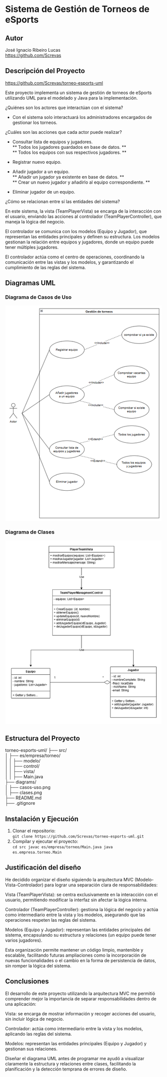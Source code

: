 # Sistema de Gestión de Torneos de eSports

## Autor

José Ignacio Ribeiro Lucas  
https://github.com/Screvas

## Descripción del Proyecto  
https://github.com/Screvas/torneo-esports-uml

Este proyecto implementa un sistema de gestión de torneos de eSports
utilizando UML para el modelado y Java para la implementación.

¿Quiénes son los actores que interactúan con el sistema?
- Con el sistema solo interactuará los administradores encargados de gestionar los torneos.

¿Cuáles son las acciones que cada actor puede realizar?  
- Consultar lista de equipos y jugadores.  
**  Todos los jugadores guardados en base de datos.  **  
**  Todos los equipos con sus respectivos jugadores.  **  
- Registrar nuevo equipo.  

-  Añadir jugador a un equipo.  
** Añadir un jugador ya existente en base de datos. **   
** Crear un nuevo jugador y añadirlo al equipo correspondiente.  **  
- Eliminar jugador de un equipo.  

¿Cómo se relacionan entre sí las entidades del sistema?

En este sistema, la vista (TeamPlayerVista) se encarga de la interacción con el usuario, enviando las acciones al controlador (TeamPlayerController), que maneja la lógica del negocio.

El controlador se comunica con los modelos (Equipo y Jugador), que representan las entidades principales y definen su estructura. Los modelos gestionan la relación entre equipos y jugadores, donde un equipo puede tener múltiples jugadores.

El controlador actúa como el centro de operaciones, coordinando la comunicación entre las vistas y los modelos, y garantizando el cumplimiento de las reglas del sistema.

## Diagramas UML ##  

### Diagrama de Casos de Uso

![Diagrama de casos de uso](diagrams/casos-uso.png)

### Diagrama de Clases

![Diagrama de clases](diagrams/clases.png)

## Estructura del Proyecto

torneo-esports-uml/ ├── src/  
│ ├── es/empresa/torneo/  
│ │ ├── modelo/  
│ │ ├── control/  
│ │ ├── vista/  
│ │ ├── Main.java  
├── diagrams/  
│ ├── casos-uso.png  
│ ├── clases.png  
├── README.md  
├── .gitignore  

## Instalación y Ejecución  

1. Clonar el repositorio:  
`git clone https://github.com/Screvas/torneo-esports-uml.git`  
2. Compilar y ejecutar el proyecto:  
`cd src javac es/empresa/torneo/Main.java java es.empresa.torneo.Main`  

## Justificación del diseño  

He decidido organizar el diseño siguiendo la arquitectura MVC (Modelo-Vista-Controlador) para lograr una separación clara de responsabilidades:

Vista (TeamPlayerVista): se centra exclusivamente en la interacción con el usuario, permitiendo modificar la interfaz sin afectar la lógica interna.

Controlador (TeamPlayerController): gestiona la lógica del negocio y actúa como intermediario entre la vista y los modelos, asegurando que las operaciones respeten las reglas del sistema.

Modelos (Equipo y Jugador): representan las entidades principales del sistema, encapsulando su estructura y relaciones (un equipo puede tener varios jugadores).

Esta organización permite mantener un código limpio, mantenible y escalable, facilitando futuras ampliaciones como la incorporación de nuevas funcionalidades o el cambio en la forma de persistencia de datos, sin romper la lógica del sistema.  

## Conclusiones  

El desarrollo de este proyecto utilizando la arquitectura MVC me permitió comprender mejor la importancia de separar responsabilidades dentro de una aplicación:

Vista: se encarga de mostrar información y recoger acciones del usuario, sin incluir lógica de negocio.

Controlador: actúa como intermediario entre la vista y los modelos, aplicando las reglas del sistema.

Modelos: representan las entidades principales (Equipo y Jugador) y gestionan sus relaciones.

Diseñar el diagrama UML antes de programar me ayudó a visualizar claramente la estructura y relaciones entre clases, facilitando la planificación y la detección temprana de errores de diseño.  


